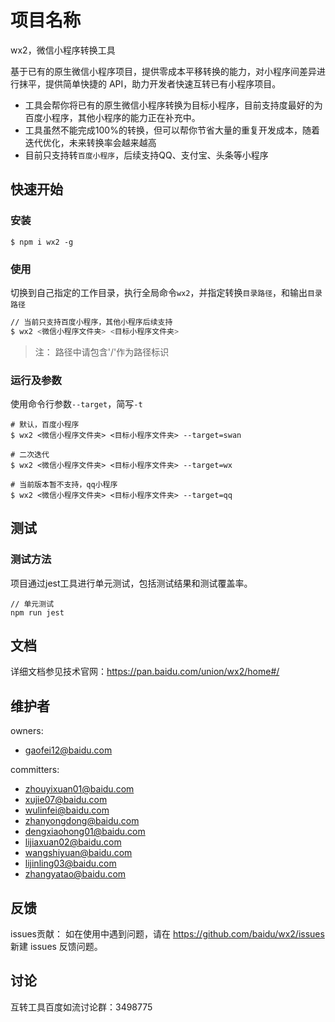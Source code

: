 # 项目名称
wx2，微信小程序转换工具

基于已有的原生微信小程序项目，提供零成本平移转换的能力，对小程序间差异进行抹平，提供简单快捷的 API，助力开发者快速互转已有小程序项目。

* 工具会帮你将已有的原生微信小程序转换为目标小程序，目前支持度最好的为百度小程序，其他小程序的能力正在补充中。
* 工具虽然不能完成100%的转换，但可以帮你节省大量的重复开发成本，随着迭代优化，未来转换率会越来越高
* 目前只支持转`百度小程序`，后续支持QQ、支付宝、头条等小程序

## 快速开始

### 安装

```
$ npm i wx2 -g
```

### 使用
切换到自己指定的工作目录，执行全局命令`wx2`，并指定转换`目录路径`，和输出`目录路径`

```bash
// 当前只支持百度小程序，其他小程序后续支持
$ wx2 <微信小程序文件夹> <目标小程序文件夹>
```
> 注： 路径中请包含'/'作为路径标识

### 运行及参数
使用命令行参数`--target`，简写`-t`
```
# 默认，百度小程序
$ wx2 <微信小程序文件夹> <目标小程序文件夹> --target=swan

# 二次迭代
$ wx2 <微信小程序文件夹> <目标小程序文件夹> --target=wx

# 当前版本暂不支持，qq小程序
$ wx2 <微信小程序文件夹> <目标小程序文件夹> --target=qq
```

## 测试

### 测试方法

项目通过jest工具进行单元测试，包括测试结果和测试覆盖率。
```
// 单元测试
npm run jest
```

## 文档

详细文档参见技术官网：https://pan.baidu.com/union/wx2/home#/

## 维护者

owners: 
* gaofei12@baidu.com

committers: 
* zhouyixuan01@baidu.com
* xujie07@baidu.com
* wulinfei@baidu.com
* zhanyongdong@baidu.com
* dengxiaohong01@baidu.com
* lijiaxuan02@baidu.com
* wangshiyuan@baidu.com
* lijinling03@baidu.com
* zhangyatao@baidu.com


## 反馈

issues贡献： 如在使用中遇到问题，请在 https://github.com/baidu/wx2/issues 新建 issues 反馈问题。

## 讨论

互转工具百度如流讨论群：3498775